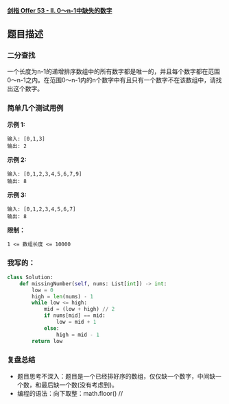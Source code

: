 #### [剑指 Offer 53 - II. 0～n-1中缺失的数字](https://leetcode-cn.com/problems/que-shi-de-shu-zi-lcof/)

##  题目描述

### 二分查找

一个长度为n-1的递增排序数组中的所有数字都是唯一的，并且每个数字都在范围0～n-1之内。在范围0～n-1内的n个数字中有且只有一个数字不在该数组中，请找出这个数字。

### 简单几个测试用例

**示例 1:**

```
输入: [0,1,3]
输出: 2
```

**示例 2:**

```
输入: [0,1,2,3,4,5,6,7,9]
输出: 8
```

**示例 3:**

```
输入: [0,1,2,3,4,5,6,7]
输出: 8
```

**限制：**

```
1 <= 数组长度 <= 10000
```

### 我写的：

```python
class Solution:
    def missingNumber(self, nums: List[int]) -> int:
        low = 0
        high = len(nums) - 1
        while low <= high:
            mid = (low + high) // 2
            if nums[mid] == mid:
                low = mid + 1
            else:
                high = mid - 1 
        return low
```

### 复盘总结

- 题目思考不深入：题目是一个已经排好序的数组，仅仅缺一个数字，中间缺一个数，和最后缺一个数(没有考虑到)。
- 编程的语法：向下取整：math.floor()       //